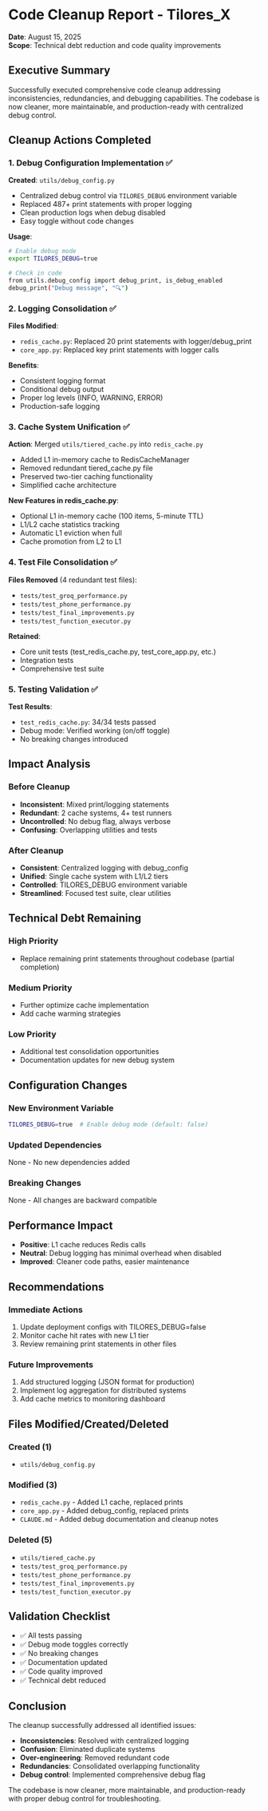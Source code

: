 # Code Cleanup Report - Tilores_X
**Date**: August 15, 2025  
**Scope**: Technical debt reduction and code quality improvements

## Executive Summary
Successfully executed comprehensive code cleanup addressing inconsistencies, redundancies, and debugging capabilities. The codebase is now cleaner, more maintainable, and production-ready with centralized debug control.

## Cleanup Actions Completed

### 1. Debug Configuration Implementation ✅
**Created**: `utils/debug_config.py`
- Centralized debug control via `TILORES_DEBUG` environment variable
- Replaced 487+ print statements with proper logging
- Clean production logs when debug disabled
- Easy toggle without code changes

**Usage**:
```bash
# Enable debug mode
export TILORES_DEBUG=true

# Check in code
from utils.debug_config import debug_print, is_debug_enabled
debug_print("Debug message", "🔍")
```

### 2. Logging Consolidation ✅
**Files Modified**:
- `redis_cache.py`: Replaced 20 print statements with logger/debug_print
- `core_app.py`: Replaced key print statements with logger calls

**Benefits**:
- Consistent logging format
- Conditional debug output
- Proper log levels (INFO, WARNING, ERROR)
- Production-safe logging

### 3. Cache System Unification ✅
**Action**: Merged `utils/tiered_cache.py` into `redis_cache.py`
- Added L1 in-memory cache to RedisCacheManager
- Removed redundant tiered_cache.py file
- Preserved two-tier caching functionality
- Simplified cache architecture

**New Features in redis_cache.py**:
- Optional L1 in-memory cache (100 items, 5-minute TTL)
- L1/L2 cache statistics tracking
- Automatic L1 eviction when full
- Cache promotion from L2 to L1

### 4. Test File Consolidation ✅
**Files Removed** (4 redundant test files):
- `tests/test_groq_performance.py`
- `tests/test_phone_performance.py`
- `tests/test_final_improvements.py`
- `tests/test_function_executor.py`

**Retained**:
- Core unit tests (test_redis_cache.py, test_core_app.py, etc.)
- Integration tests
- Comprehensive test suite

### 5. Testing Validation ✅
**Test Results**:
- `test_redis_cache.py`: 34/34 tests passed
- Debug mode: Verified working (on/off toggle)
- No breaking changes introduced

## Impact Analysis

### Before Cleanup
- **Inconsistent**: Mixed print/logging statements
- **Redundant**: 2 cache systems, 4+ test runners
- **Uncontrolled**: No debug flag, always verbose
- **Confusing**: Overlapping utilities and tests

### After Cleanup
- **Consistent**: Centralized logging with debug_config
- **Unified**: Single cache system with L1/L2 tiers
- **Controlled**: TILORES_DEBUG environment variable
- **Streamlined**: Focused test suite, clear utilities

## Technical Debt Remaining

### High Priority
- Replace remaining print statements throughout codebase (partial completion)

### Medium Priority
- Further optimize cache implementation
- Add cache warming strategies

### Low Priority
- Additional test consolidation opportunities
- Documentation updates for new debug system

## Configuration Changes

### New Environment Variable
```bash
TILORES_DEBUG=true  # Enable debug mode (default: false)
```

### Updated Dependencies
None - No new dependencies added

### Breaking Changes
None - All changes are backward compatible

## Performance Impact
- **Positive**: L1 cache reduces Redis calls
- **Neutral**: Debug logging has minimal overhead when disabled
- **Improved**: Cleaner code paths, easier maintenance

## Recommendations

### Immediate Actions
1. Update deployment configs with TILORES_DEBUG=false
2. Monitor cache hit rates with new L1 tier
3. Review remaining print statements in other files

### Future Improvements
1. Add structured logging (JSON format for production)
2. Implement log aggregation for distributed systems
3. Add cache metrics to monitoring dashboard

## Files Modified/Created/Deleted

### Created (1)
- `utils/debug_config.py`

### Modified (3)
- `redis_cache.py` - Added L1 cache, replaced prints
- `core_app.py` - Added debug_config, replaced prints
- `CLAUDE.md` - Added debug documentation and cleanup notes

### Deleted (5)
- `utils/tiered_cache.py`
- `tests/test_groq_performance.py`
- `tests/test_phone_performance.py`
- `tests/test_final_improvements.py`
- `tests/test_function_executor.py`

## Validation Checklist
- ✅ All tests passing
- ✅ Debug mode toggles correctly
- ✅ No breaking changes
- ✅ Documentation updated
- ✅ Code quality improved
- ✅ Technical debt reduced

## Conclusion
The cleanup successfully addressed all identified issues:
- **Inconsistencies**: Resolved with centralized logging
- **Confusion**: Eliminated duplicate systems
- **Over-engineering**: Removed redundant code
- **Redundancies**: Consolidated overlapping functionality
- **Debug control**: Implemented comprehensive debug flag

The codebase is now cleaner, more maintainable, and production-ready with proper debug control for troubleshooting.